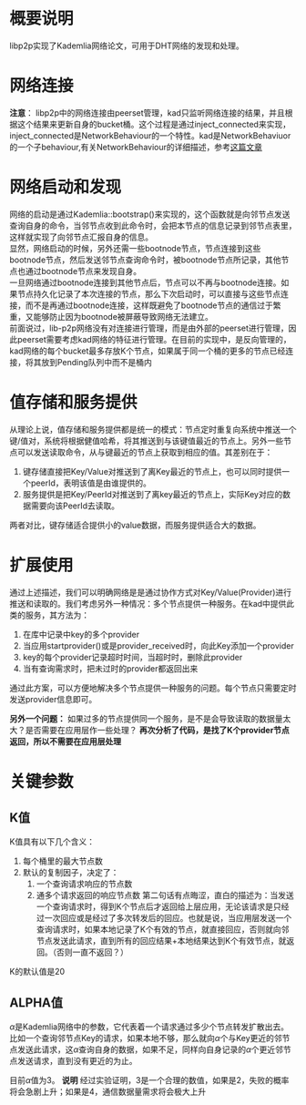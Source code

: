 # 概要说明
libp2p实现了Kademlia网络论文，可用于DHT网络的发现和处理。

# 网络连接
**注意**： libp2p中的网络连接由peerset管理，kad只监听网络连接的结果，并且根据这个结果来更新自身的bucket桶。这个过程是通过inject_connected来实现，inject_connected是NetworkBehaviour的一个特性。kad是NetworkBehaviuor的一个子behaviour,有关NetworkBehaviour的详细描述，参考[这篇文章](./libp2p-behaviour.md)

# 网络启动和发现
网络的启动是通过Kademlia::bootstrap()来实现的，这个函数就是向邻节点发送查询自身的命令，当邻节点收到此命令时，会把本节点的信息记录到邻节点表里，这样就实现了向邻节点汇报自身的信息。  
显然，网络启动的时候，另外还需一些bootnode节点，节点连接到这些bootnode节点，然后发送邻节点查询命令时，被bootnode节点所记录，其他节点也通过bootnode节点来发现自身。  
一旦网络通过bootnode连接到其他节点后，节点可以不再与bootnode连接。如果节点持久化记录了本次连接的节点，那么下次启动时，可以直接与这些节点连接，而不是再通过bootnode连接，这样既避免了bootnode节点的通信过于繁重，又能够防止因为bootnode被屏蔽导致网络无法建立。  
前面说过，lib-p2p网络没有对连接进行管理，而是由外部的peerset进行管理，因此peerset需要考虑kad网络的特征进行管理。在目前的实现中，是反向管理的，kad网络的每个bucket最多存放K个节点，如果属于同一个桶的更多的节点已经连接，将其放到Pending队列中而不是桶内
# 值存储和服务提供
从理论上说，值存储和服务提供都是统一的模式：节点定时重复向系统中推送一个键/值对，系统将根据健值哈希，将其推送到与该键值最近的节点上。另外一些节点可以发送读取命令，从与键最近的节点上获取到相应的值。其差别在于：
1. 键存储直接把Key/Value对推送到了离Key最近的节点上，也可以同时提供一个peerId，表明该值是由谁提供的。
2. 服务提供是把Key/PeerId对推送到了离key最近的节点上，实际Key对应的数据需要向该PeerId去读取。

两者对比，键存储适合提供小的value数据，而服务提供适合大的数据。

# 扩展使用
通过上述描述，我们可以明确网络是是通过协作方式对Key/Value(Provider)进行推送和读取的。我们考虑另外一种情况：多个节点提供一种服务。在kad中提供此类的服务，其方法为：
1. 在库中记录中key的多个provider
2. 当应用startprovider()或是provider_received时，向此Key添加一个provider
3. key的每个provider记录超时时间，当超时时，删除此provider
4. 当有查询需求时，把未过时的provider都返回出来

通过此方案，可以方便地解决多个节点提供一种服务的问题。每个节点只需要定时发送provider信息即可。

**另外一个问题：**
如果过多的节点提供同一个服务，是不是会导致读取的数据量太大？是否需要在应用层作一些处理？
**再次分析了代码，是找了K个provider节点返回，所以不需要在应用层处理**


# 关键参数
## K值
K值具有以下几个含义：
1. 每个桶里的最大节点数
2. 默认的复制因子，决定了：
   1. 一个查询请求响应的节点数
   2. 通多个请求返回的响应节点数
第二句话有点晦涩，直白的描述为：当发送一个查询请求时，得到K个节点后才返回给上层应用，无论该请求是只经过一次回应或是经过了多次转发后的回应。也就是说，当应用层发送一个查询请求时，如果本地记录了K个有效的节点，就直接回应，否则就向邻节点发送此请求，直到所有的回应结果+本地结果达到K个有效节点，就返回。（否则一直不返回？）

K的默认值是20
## ALPHA值
$\alpha$是Kademlia网络中的参数，它代表着一个请求通过多少个节点转发扩散出去。比如一个查询邻节点Key的请求，如果本地不够，那么就向$\alpha$个与Key更近的邻节点发送此请求，这$\alpha$查询自身的数据，如果不足，同样向自身记录的$\alpha$个更近邻节点发送请求，直到没有更近的为止。

目前$\alpha$值为3。 
**说明**
 经过实验证明，3是一个合理的数值，如果是2，失败的概率将会急剧上升；如果是4，通信数据量需求将会极大上升